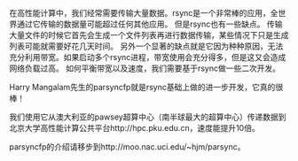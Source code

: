 在高性能计算中，我们经常需要传输大量数据。rsync是一个非常棒的应用，全世界通过它传输的数据量可能超过任何其他应用。
但是rsync也有一些缺点。
传输大量文件的时候它首先会生成一个文件列表再进行数据传输，某些情况下只是生成列表可能就需要好花几天时间。
另外一个显著的缺点就是它因为种种原因，无法充分利用带宽。如果启动多个rsync进程，带宽使用会充分得多，但是这又会造成网络负载过高。
如何平衡带宽以及速度，我们需要基于rsync做一些二次开发。

Harry Mangalam先生的parsyncfp就是rsync基础上做的进一步开发，它真的很棒！

我们使用它从澳大利亚的pawsey超算中心（南半球最大的超算中心）传递数据到北京大学高性能计算公共平台http://hpc.pku.edu.cn，速度能提升10倍。

parsyncfp的介绍请移步到http://moo.nac.uci.edu/~hjm/parsync。
